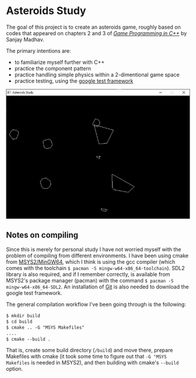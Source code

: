 # Asteroids Study

The goal of this project is to create an asteroids game, roughly based on codes that appeared on chapters 2 and 3 of [*Game Programming in C++*](https://www.pearson.com/us/higher-education/program/Madhav-Game-Programming-in-C-Creating-3-D-Games/PGM1102283.html) by Sanjay Madhav.

The primary intentions are:
- to familiarize myself further with C++
- practice the component pattern
- practice handling simple physics within a 2-dimentional game space
- practice testing, using the [google test framework](https://github.com/google/googletest)

![GitHub Logo](/images/screen.jpg)

## Notes on compiling

Since this is merely for personal study I have not worried myself with the problem of compiling from different environments. I have been using cmake from [MSYS2/MinGW64](https://www.msys2.org/), which I think is using the gcc compiler (which comes with the toolchain `$ pacman -S mingw-w64-x86_64-toolchain`). SDL2 library is also required, and if I remember correctly, is available from MSYS2's package manager (pacman) with the command `$ pacman -S mingw-w64-x86_64-SDL2`. An installation of [Git](https://git-scm.com/) is also needed to download the google test framework.

The general compilation workflow I've been going through is the following:

```
$ mkdir build
$ cd build
$ cmake .. -G "MSYS Makefiles"
....
$ cmake --build .
```
That is, create some build directory (`/build`) and move there, prepare Makefiles with cmake (it took some time to figure out that `-G "MSYS Makefiles` is needed in MSYS2), and then building with cmake's `--build` option.